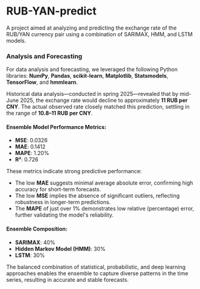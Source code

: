 # RUB-YAN-predict
A project aimed at analyzing and predicting the exchange rate of the RUB/YAN currency pair using a combination of SARIMAX, HMM, and LSTM models.

### Analysis and Forecasting

For data analysis and forecasting, we leveraged the following Python libraries: **NumPy**, **Pandas**, **scikit-learn**, **Matplotlib**, **Statsmodels**, **TensorFlow**, and **hmmlearn**.

Historical data analysis—conducted in spring 2025—revealed that by mid-June 2025, the exchange rate would decline to approximately **11 RUB per CNY**. The actual observed rate closely matched this prediction, settling in the range of **10.8–11 RUB per CNY**.

#### Ensemble Model Performance Metrics:
- **MSE**: 0.0326  
- **MAE**: 0.1412  
- **MAPE**: 1.20%  
- **R²**: 0.726  

These metrics indicate strong predictive performance:  
- The low **MAE** suggests minimal average absolute error, confirming high accuracy for short-term forecasts.  
- The low **MSE** implies the absence of significant outliers, reflecting robustness in longer-term predictions.  
- The **MAPE** of just over 1% demonstrates low relative (percentage) error, further validating the model's reliability.

#### Ensemble Composition:
- **SARIMAX**: 40%  
- **Hidden Markov Model (HMM)**: 30%  
- **LSTM**: 30%  

The balanced combination of statistical, probabilistic, and deep learning approaches enables the ensemble to capture diverse patterns in the time series, resulting in accurate and stable forecasts.
